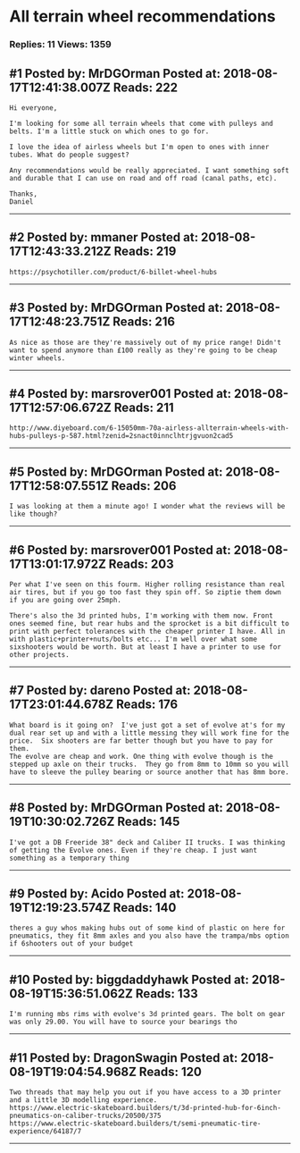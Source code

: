 # All terrain wheel recommendations

### Replies: 11 Views: 1359

## \#1 Posted by: MrDGOrman Posted at: 2018-08-17T12:41:38.007Z Reads: 222

```
Hi everyone,

I'm looking for some all terrain wheels that come with pulleys and belts. I'm a little stuck on which ones to go for.

I love the idea of airless wheels but I'm open to ones with inner tubes. What do people suggest?

Any recommendations would be really appreciated. I want something soft and durable that I can use on road and off road (canal paths, etc).

Thanks,
Daniel
```

---
## \#2 Posted by: mmaner Posted at: 2018-08-17T12:43:33.212Z Reads: 219

```
https://psychotiller.com/product/6-billet-wheel-hubs
```

---
## \#3 Posted by: MrDGOrman Posted at: 2018-08-17T12:48:23.751Z Reads: 216

```
As nice as those are they're massively out of my price range! Didn't want to spend anymore than £100 really as they're going to be cheap winter wheels.
```

---
## \#4 Posted by: marsrover001 Posted at: 2018-08-17T12:57:06.672Z Reads: 211

```
http://www.diyeboard.com/6-15050mm-70a-airless-allterrain-wheels-with-hubs-pulleys-p-587.html?zenid=2snact0innclhtrjgvuon2cad5
```

---
## \#5 Posted by: MrDGOrman Posted at: 2018-08-17T12:58:07.551Z Reads: 206

```
I was looking at them a minute ago! I wonder what the reviews will be like though?
```

---
## \#6 Posted by: marsrover001 Posted at: 2018-08-17T13:01:17.972Z Reads: 203

```
Per what I've seen on this fourm. Higher rolling resistance than real air tires, but if you go too fast they spin off. So ziptie them down if you are going over 25mph.

There's also the 3d printed hubs, I'm working with them now. Front ones seemed fine, but rear hubs and the sprocket is a bit difficult to print with perfect tolerances with the cheaper printer I have. All in with plastic+printer+nuts/bolts etc... I'm well over what some sixshooters would be worth. But at least I have a printer to use for other projects.
```

---
## \#7 Posted by: dareno Posted at: 2018-08-17T23:01:44.678Z Reads: 176

```
What board is it going on?  I've just got a set of evolve at's for my dual rear set up and with a little messing they will work fine for the price.  Six shooters are far better though but you have to pay for them.
The evolve are cheap and work. One thing with evolve though is the stepped up axle on their trucks.  They go from 8mm to 10mm so you will have to sleeve the pulley bearing or source another that has 8mm bore.
```

---
## \#8 Posted by: MrDGOrman Posted at: 2018-08-19T10:30:02.726Z Reads: 145

```
I've got a DB Freeride 38" deck and Caliber II trucks. I was thinking of getting the Evolve ones. Even if they're cheap. I just want something as a temporary thing
```

---
## \#9 Posted by: Acido Posted at: 2018-08-19T12:19:23.574Z Reads: 140

```
theres a guy whos making hubs out of some kind of plastic on here for pneumatics, they fit 8mm axles and you also have the trampa/mbs option if 6shooters out of your budget
```

---
## \#10 Posted by: biggdaddyhawk Posted at: 2018-08-19T15:36:51.062Z Reads: 133

```
I'm running mbs rims with evolve's 3d printed gears. The bolt on gear was only 29.00. You will have to source your bearings tho
```

---
## \#11 Posted by: DragonSwagin Posted at: 2018-08-19T19:04:54.968Z Reads: 120

```
Two threads that may help you out if you have access to a 3D printer and a little 3D modelling experience.
https://www.electric-skateboard.builders/t/3d-printed-hub-for-6inch-pneumatics-on-caliber-trucks/20500/375
https://www.electric-skateboard.builders/t/semi-pneumatic-tire-experience/64187/7
```

---
